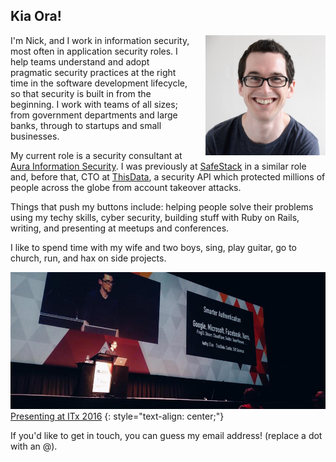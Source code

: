 ---
---

## Kia Ora!

<img alt="Nick Malcolm" height="192" src="/assets/images/nicks_face.jpg" style="padding-left: 20px;float: right;">

I'm Nick, and I work in information security, most often in application security roles. I help teams understand and adopt pragmatic security practices at the right time in the software development lifecycle, so that security is built in from the beginning. I work with teams of all sizes; from government departments and large banks, through to startups and small businesses.
 
My current role is a security consultant at [Aura Information Security](https://www.aurainfosec.com). I was previously at [SafeStack](https://safestack.io) in a similar role and, before that, CTO at [ThisData](https://thisdata.com), a security API which protected millions of people across the globe from account takeover attacks.


Things that push my buttons include: helping people solve their problems using my techy skills, cyber security, building stuff with Ruby on Rails, writing, and presenting at meetups and conferences.


I like to spend time with my wife and two boys, sing, play guitar, go to church, run, and hax on side projects.

![Nick speaking at ITx 2016](/assets/images/itx.jpg)
[Presenting at ITx 2016](https://itx.nz/Programme/68/All-aboard-the-Cyber-Security-Rollercoaster)
{: style="text-align: center;"}

If you'd like to get in touch, you can guess my email address! (replace a dot with an @).